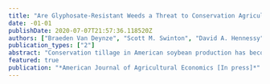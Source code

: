```yaml
---
title: "Are Glyphosate-Resistant Weeds a Threat to Conservation Agriculture? Evidence from Tillage Practices in Soybean"
date: -01-01
publishDate: 2020-07-07T21:57:36.118520Z
authors: ["Braeden Van Deynze", "Scott M. Swinton", "David A. Hennessy"]
publication_types: ["2"]
abstract: "Conservation tillage in American soybean production has become increasingly common, improving soil health while reducing soil erosion and fuel consumption. This trend has been reinforced by the widespread adoption of glyphosate-based weed control systems. Many weed species have since evolved to resist glyphosate, reducing its effectiveness. We provide evidence that the spread of glyphosate-resistant weeds is responsible for significant reductions in the use of conservation tillage in soybean production. We estimate reduced-form and structural probit models of tillage choice, using a large panel of field-level soybean management decisions from across the United States spanning 1998-2016. We find that the first emergence of glyphosate-resistant weed species has little initial effect on tillage practices, though by the time that eight glyphosate-resistant weed species are identified, conservation tillage and no-till use fall by 3.9 percentage points and 7.6 percentage points, respectively. We further find that when ten glyphosate-resistant species are present, the predicted adoption rate of non-glyphosate herbicides rises 50 percentage points, and that the availability of non-glyphosate herbicides facilitates continued use of conservation tillage as glyphosate-resistant weeds proliferate. Using a simple benefits transfer model, we conservatively estimate that between 2008 and 2016 farmers’ tillage responses to the spread of glyphosate-resistant weeds have caused water quality and climate damages via fuel emissions valued at nearly $245 million. This value does not account for climate damages due to carbon released during soil disruptions and is likely to grow as glyphosate-resistance becomes more widespread and more farmers turn to tillage for supplemental weed control."
featured: true
publication: "*American Journal of Agricultural Economics [In press]*"
---
```


